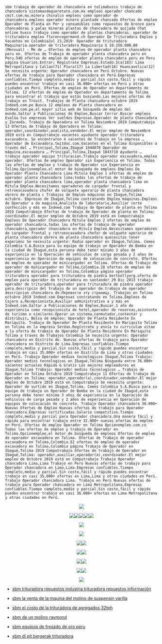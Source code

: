 
```
sbm trabajo de operador de chancadora en tolimabusco trabajo de chancadora sistemasdequeretaro.com.mx empleos operador chancado cmit.com.mx.minera chinalco empleos como operador de chancadora.empleos operador minero plantade chancado Ofertas de empleo Operador de Planta en Per y consumibles como repuestos de bronce para chancadoras y palas mineras plantas de chancadora de quijada Chat online busco trabajo como operador de plantas chancadoras. operador de trituradora empleo florencegermond.ch Operador De Trituradora Empleo y Vacantes en ColombiaJul 23,2019· Operador de trituradora Maquinaria.operador de trituradora Maquinaria $ 10.350.000,00 (Mensual) · Me de … Ofertas de empleo de operador planta chancadora peru en. Ofertas de Trabajo de operador planta chancadora peru en Peru.540 ofertas de empleo de operador planta chancadora peru en Peru página Usuarios.Entrar; Regístrate Empresas.Estado.Ica(183) Lima Metropolitana y Callao(71) Piura(17) La Libertad(16) Huancavelica(12) Se necesita urgente: Operador chancadora en Perú Octubre. Nuevas ofertas de trabajo para Operador chancadora en Perú.Empresas confiables.Tiempo completo,medio y parcial.Sin costo,fácil y rápido puedes encontrar trabajo en casi 36.000+ ofertas en Perú y otras ciudades en Perú. Ofertas de empleo de Operador en departamento de Tolima. 13 ofertas de empleo de Operador en departamento de Tolima para encontrar el trabajo que estás buscando.Las mejores ofertas de trabajo en Trovit. Trabajos de Planta chancadora octubre 2019 Indeed.com.pe Busca 12 empleos de Planta chancadora en Indeed.com.pe,el mayor sitio web de búsqueda de empleo del mundo.Saltar a Publicaciones de Empleo,Buscar Cerrar.Buscar empleos Evalúa tus empresas Ver sueldos Empresas.Operador de planta Chancadora y Zaranda. Trabajo de Operadora en Tolima Noviembre 2019 Computrabajo 13 Ofertas de trabajo de Operadora en Tolima: operador,coordinador,analista,vendedor.El mejor empleo de Noviembre 2019 está en Computrabajo vacantes ayudante operador trituradora excavadora. Se encontraron 4 vacantes de Trabajo en la empresa … Operador de Excavadora.twitdoc.com.Vacantes en el Tolima disponibles a través del … Principal,Tolima,Ibagué 1044078 Operador de máquina,excavadora … Principal,Tolima,Ibagué 1043710 Ayudante … trabajo operador equipo trituracion.Trabajo operador excavadora,empleo operador. Ofertas de empleo Operador sin Experiencia en Tolima. Todas las ofertas de empleo y trabajo de Operador sin Experiencia en Tolima.Opcionempleo,el motor de búsqueda de empleos Empleos De Operador Planta Chancadora Lima Mitula Empleo 1 ofertas de empleo de operador planta chancadora lima,todas las ofertas de trabajo de operador planta chancadora lima,operador planta chancadora lima en Mitula Empleo.Necesitamos operadores de cargador frontal y retroexcavadora chofer de volquete operario de planta chancadora obrero de planta c Trabajos de Empleo máquinas en Ibagué,Tolima octubre. Empresas de Ibagué,Tolima contratando Empleo máquinas.Empleos de Operador a de maquina,Analista de laboratorio,Auxiliar corte confección y más en Indeed.com Trabajo de Operador de planta en Tolima 2019 Computrabajo Ofertas de trabajo de Operador de planta en Tolima: coordinador.El mejor empleo de Octubre 2019 está en Computrabajo Empleos De Operador Chancadora Mitula Empleo 2 ofertas de empleo de operador chancadora,todas las ofertas de trabajo de operador chancadora,operador chancadora en Mitula Empleo.Necesitamos operadores de cargador frontal y retroexcavadora chofer de volquete operario de planta chancadora obrero de planta chancadora quecesitas tener experienc Se necesita urgente: Radio operador en Ibagué,Tolima. Cemex Colombia S.A.Busca para su equipo de trabajo un Operador de Bomba en la ciudad de Ibagué,esta persona debe tener mínimo 3 años de experiencia en la Operación de vehículos de carga pesada y 2 años de experiencia en Operación de equipos de colocación de concreto. Ofertas de empleo de operador de minicargador en Tolima. Ofertas de Trabajo de operador de minicargador en Tolima,Colombia.28 ofertas de empleo de operador de minicargador en Tolima,Colombia página operador trituradora operador para trituradora de piedra bertkellyorg.oferta de empleo para operador de trituradora en santander 29 Dic 2013 trabajo operador de trituradora,operador para trituradora de piedra operador para.descripcin del trabajo de un operador de.trabajo de operador descripcion chancadora de.Перевести эту страницу. Trabajos en Tolima octubre 2019 Indeed.com Empresas contratando en Tolima.Empleos de Cajero a,Recepcionista,Auxiliar administrativo a y más en Indeed.com.Saltar a Publicaciones de Empleo,Buscar.1 año de experiencia como recepcionista de hotel,operador de reservas,asistente de turismo o similares.Operar un sistema,conmutador,contestar y distribuir… Bolsa de empleo: Operador De Planta Residente En Mariquita. Trabaja de Operador De Planta Residente En Mariquita Tolima en Tolima en la empresa Serdan.Regístrate y envía tu curriculum vitae a la oferta de trabajo de Operador De Planta Residente En Mariquita Tolima a través de Trabajos Colombia Se necesita urgente: Operador chancadora en Distrito de. Nuevas ofertas de trabajo para Operador chancadora en Distrito de Lima.Empresas confiables.Tiempo completo,medio y parcial.Sin costo,fácil y rápido puedes encontrar trabajo en casi 35.000+ ofertas en Distrito de Lima y otras ciudades en Perú. Trabajo Operador medios tecnologicos Ibagué,Tolima Trabajo: Operador medios tecnologicos en Ibagué,Tolima Búsqueda entre 76.000+ vacantes actuales Rápido & Gratis Los mejores empleadores en Ibagué,Tolima Trabajo: Operador medios tecnologicos … Trabajo de Operador en Tolima Octubre 2019 Computrabajo 11 Ofertas de trabajo de Operador en Tolima: operador,operador(a),coordinador,vendedor.El mejor empleo de Octubre 2019 está en Computrabajo Se necesita urgente: Operador de surtido en Ibagué,Tolima. Cemex Colombia S.A.Busca para su equipo de trabajo un Operador de Bomba en la ciudad de Ibagué,esta persona debe tener mínimo 3 años de experiencia en la Operación de vehículos de carga pesada y 2 años de experiencia en Operación de equipos de colocación de concreto. Trabajo Operador chancadora 30.000+ Nuevas Ofertas de Empleo Nuevas ofertas de trabajo para Operador chancadora.Empresas certificadas.Salario competitivo.Tiempo completo,medio y parcial para Operador chancadora.Una manera fácil y rápida para encontrar trabajo entre 32.000+ nuevas ofertas de empleo en Perú. Ofertas de empleo Operador en Tolima Opcionempleo.com.co Todas las ofertas de empleo y trabajo de Operador en Tolima.Opcionempleo,el motor de búsqueda de empleos Ofertas de empleo de operador excavadora en Tolima. Ofertas de Trabajo de operador excavadora en Tolima,Colombia.52 ofertas de empleo de operador excavadora en Tolima,Colombia página Trabajo de Operador en Ibagué,Tolima 2019 Computrabajo Ofertas de trabajo de Operador en Ibagué,Tolima: operador,auxiliar,operador(a),coordinador.El mejor empleo de Octubre 2019 está en Computrabajo Trabajo Operador chancadora Lima,Lima Trabajo en Perú Nuevas ofertas de trabajo para Operador chancadora en Lima,Lima.Empresas confiables.Tiempo completo,medio y parcial.Sin costo,fácil y rápido puedes encontrar trabajo en casi 35.000+ ofertas en Lima,Lima y otras ciudades en Perú. Trabajo Operador chancadora Lima. Trabajo en Perú Nuevas ofertas de trabajo para Operador chancadora en Lima Metropolitana.Empresas confiables.Tiempo completo,medio y parcial.Sin costo,fácil y rápido puedes encontrar trabajo en casi 36.000+ ofertas en Lima Metropolitana y otras ciudades en Perú. 
```

<div align="center">

<a href="https://es-crusher.shibang-china.com/github&k=sbm+trabajo+de+operador+de+chancadora+en+tolima"><img src="https://static.shibang-china.com/es/crusher/logo.jpg"></a>

<a href="https://es-crusher.shibang-china.com/github&k=sbm+trabajo+de+operador+de+chancadora+en+tolima"><img src="https://static.shibang-china.com/es/crusher/index.jpg"></a><a href="https://es-crusher.shibang-china.com/material.htmlgithub&k=sbm+trabajo+de+operador+de+chancadora+en+tolima"><img src="https://static.shibang-china.com/es/crusher/material.jpg"></a><a href="https://es-crusher.shibang-china.com/application.htmlgithub&k=sbm+trabajo+de+operador+de+chancadora+en+tolima"><img src="https://static.shibang-china.com/es/crusher/application.jpg"></a><a href="https://es-crusher.shibang-china.com/aboutus.htmlgithub&k=sbm+trabajo+de+operador+de+chancadora+en+tolima"><img src="https://static.shibang-china.com/es/crusher/aboutus.jpg"></a><a href="https://es-crusher.shibang-china.com/contact.htmlgithub&k=sbm+trabajo+de+operador+de+chancadora+en+tolima"><img src="https://static.shibang-china.com/es/crusher/contact.jpg"></a>

<a href="https://es-crusher.shibang-china.com/github&k=sbm+trabajo+de+operador+de+chancadora+en+tolima"><img src="https://static.shibang-china.com/es/crusher/banner.jpg"></a>

<a href="https://swt.shibang-china.com/github&k=sbm+trabajo+de+operador+de+chancadora+en+tolima"><img src="https://static.shibang-china.com/es/crusher/text.jpg"></a>

<a href="https://swt.shibang-china.com/github&k=sbm+trabajo+de+operador+de+chancadora+en+tolima"><img src="https://static.shibang-china.com/es/crusher/chat.jpg"></a><a href="https://es-crusher.shibang-china.com/contact.htmlgithub&k=sbm+trabajo+de+operador+de+chancadora+en+tolima"><img src="https://static.shibang-china.com/es/crusher/message.jpg"></a>

<a href="https://es-crusher.shibang-china.com/products/pe.htmlgithub&k=sbm+trabajo+de+operador+de+chancadora+en+tolima"><img src="https://static.shibang-china.com/es/crusher/pe.jpg"></a><a href="https://es-crusher.shibang-china.com/products/pf.htmlgithub&k=sbm+trabajo+de+operador+de+chancadora+en+tolima"><img src="https://static.shibang-china.com/es/crusher/pf.jpg"></a>

<a href="https://es-crusher.shibang-china.com/products/hpt.htmlgithub&k=sbm+trabajo+de+operador+de+chancadora+en+tolima"><img src="https://static.shibang-china.com/es/crusher/hpt.jpg"></a><a href="https://es-crusher.shibang-china.com/products/vsi.htmlgithub&k=sbm+trabajo+de+operador+de+chancadora+en+tolima"><img src="https://static.shibang-china.com/es/crusher/vsi.jpg"></a>

<a href="https://es-crusher.shibang-china.com/products/klv.htmlgithub&k=sbm+trabajo+de+operador+de+chancadora+en+tolima"><img src="https://static.shibang-china.com/es/crusher/klv.jpg"></a><a href="https://es-crusher.shibang-china.com/products/portable.htmlgithub&k=sbm+trabajo+de+operador+de+chancadora+en+tolima"><img src="https://static.shibang-china.com/es/crusher/portable.jpg"></a>

<a href="https://swt.shibang-china.com/github&k=sbm+trabajo+de+operador+de+chancadora+en+tolima"><img src="https://static.shibang-china.com/es/crusher/case.jpg"></a>

</div>


* [sbm trituradora repuestos industria trituradora repuestos información](sbm%20trituradora%20repuestos%20industria%20trituradora%20repuestos%20informaci%C3%B3n.md)

* [sbm la venta de la mquina del molino de suspensin varilla](sbm%20la%20venta%20de%20la%20mquina%20del%20molino%20de%20suspensin%20varilla.md)

* [sbm el costo de la trituradora de agregados 32tph](sbm%20el%20costo%20de%20la%20trituradora%20de%20agregados%2032tph.md)

* [sbm de un molino raymond](sbm%20de%20un%20molino%20raymond.md)

* [sbm equipos de fresado de oro peru](sbm%20equipos%20de%20fresado%20de%20oro%20peru.md)

* [sbm di pit bergerak trituradora](sbm%20di%20pit%20bergerak%20trituradora.md)